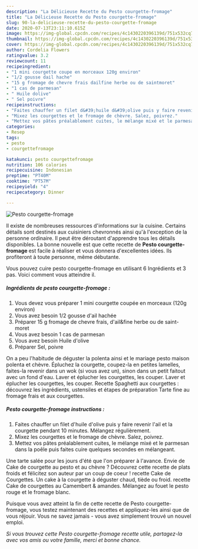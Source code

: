 ```yaml
---
description: "La Délicieuse Recette du Pesto courgette-fromage"
title: "La Délicieuse Recette du Pesto courgette-fromage"
slug: 90-la-delicieuse-recette-du-pesto-courgette-fromage
date: 2020-07-13T23:11:10.615Z
image: https://img-global.cpcdn.com/recipes/4c1430220396139d/751x532cq70/pesto-courgette-fromage-photo-principale-de-la-recette.jpg
thumbnail: https://img-global.cpcdn.com/recipes/4c1430220396139d/751x532cq70/pesto-courgette-fromage-photo-principale-de-la-recette.jpg
cover: https://img-global.cpcdn.com/recipes/4c1430220396139d/751x532cq70/pesto-courgette-fromage-photo-principale-de-la-recette.jpg
author: Cordelia Flowers
ratingvalue: 3.2
reviewcount: 11
recipeingredient:
- "1 mini courgette coupe en morceaux 120g environ"
- "1/2 gousse dail hache"
- "15 g fromage de chevre frais dailfine herbe ou de saintmoret"
- "1 cas de parmesan"
- " Huile dolive"
- " Sel poivre"
recipeinstructions:
- "Faites chauffer un filet d&#39;huile d&#39;olive puis y faire revenir l&#39;ail et la courgette pendant 10 minutes. Mélangez régulièrement."
- "Mixez les courgettes et le fromage de chèvre. Salez, poivrez."
- "Mettez vos pâtes préalablement cuites, le mélange mixé et le parmesan dans la poêle puis faites cuire quelques secondes en mélangeant."
categories:
- Resep
tags:
- pesto
- courgettefromage

katakunci: pesto courgettefromage 
nutrition: 106 calories
recipecuisine: Indonesian
preptime: "PT40M"
cooktime: "PT57M"
recipeyield: "4"
recipecategory: Dinner

---
```



![Pesto courgette-fromage](https://img-global.cpcdn.com/recipes/4c1430220396139d/751x532cq70/pesto-courgette-fromage-photo-principale-de-la-recette.jpg)

Il existe de nombreuses ressources d'informations sur la cuisine. Certains détails sont destinés aux cuisiniers chevronnés ainsi qu'à l'exception de la personne ordinaire. Il peut être déroutant d'apprendre tous les détails disponibles. La bonne nouvelle est que cette recette de <strong> Pesto courgette-fromage </strong> est facile à réaliser et vous donnera d'excellentes idées. Ils profiteront à toute personne, même débutante.

<!--inarticleads1-->

Vous pouvez cuire pesto courgette-fromage en utilisant 6 Ingrédients et 3 pas. Voici comment vous atteindre il.

##### Ingrédients de pesto courgette-fromage :

1. Vous devez vous préparer 1 mini courgette coupée en morceaux (120g environ)
1. Vous avez besoin 1/2 gousse d&#39;ail hachée
1. Préparer 15 g fromage de chevre frais, d&#39;ail&amp;fine herbe ou de saint-moret
1. Vous avez besoin 1 cas de parmesan
1. Vous avez besoin  Huile d&#39;olive
1. Préparer  Sel, poivre


On a peu l&#39;habitude de déguster la polenta ainsi et le mariage pesto maison polenta et chèvre. Épluchez la courgette, coupez-la en petites lamelles, faites-la revenir dans un wok (si vous avez un), sinon dans un petit faitout avec un fond d&#39;eau. Laver et éplucher les courgettes, les couper. Laver et éplucher les courgettes, les couper. Recette Spaghetti aux courgettes : découvrez les ingrédients, ustensiles et étapes de préparation Tarte fine au fromage frais et aux courgettes. 

<!--inarticleads2-->

##### Pesto courgette-fromage instructions :

1. Faites chauffer un filet d&#39;huile d&#39;olive puis y faire revenir l&#39;ail et la courgette pendant 10 minutes. Mélangez régulièrement.
1. Mixez les courgettes et le fromage de chèvre. Salez, poivrez.
1. Mettez vos pâtes préalablement cuites, le mélange mixé et le parmesan dans la poêle puis faites cuire quelques secondes en mélangeant.


Une tarte salée pour les jours d&#39;été que l&#39;on préparer à l&#39;avance. Envie de Cake de courgette au pesto et au chèvre ? Découvrez cette recette de plats froids et félicitez son auteur par un coup de coeur ! recette Cake de Courgettes. Un cake à la courgette à déguster chaud, tiède ou froid. recette Cake de courgettes au Camembert &amp; amandes. Mélangez au fouet le pesto rouge et le fromage blanc. 

<!--inarticleads1-->

<p>
Puisque vous avez atteint la fin de cette recette de Pesto courgette-fromage, vous testez maintenant des recettes et appliquez-les ainsi que de vous réjouir. Vous ne savez jamais - vous avez simplement trouvé un nouvel emploi.
</p>

<p>
<i>Si vous trouvez cette Pesto courgette-fromage recette utile, partagez-la avec vos amis ou votre famille, merci et bonne chance.</i>
</p>
